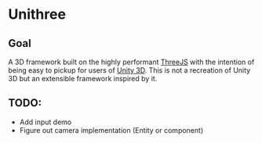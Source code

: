 # Unithree

## Goal

A 3D framework built on the highly performant [ThreeJS](https://threejs.org/) with the intention of being easy to pickup
for users of [Unity 3D](https://unity.com). This is not a recreation of Unity 3D but an extensible framework inspired
by it.

## TODO:

* Add input demo
* Figure out camera implementation (Entity or component)